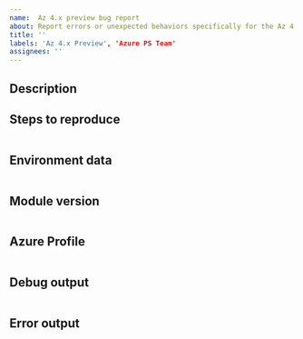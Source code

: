 ```yaml
---
name:  Az 4.x preview bug report 
about: Report errors or unexpected behaviors specifically for the Az 4.0  module in preview
title: ''
labels: 'Az 4.x Preview', 'Azure PS Team'
assignees: ''
---
```


<!--

- This issue is specifically for reporting issues related to the preview versions of the Az 4.0 PowerShell module
- Please search the existing issues to see if there has been a similar issue filed
- For issue related to importing a module, please refer to our troubleshooting guide:
    - https://github.com/Azure/azure-powershell/blob/master/documentation/troubleshoot-module-load.md

-->

## Description



## Steps to reproduce

```powershell

```

## Environment data

<!-- Please run $PSVersionTable and paste the output in the below code block -->

```

```

## Module version

<!-- Please run (Get-Module  -ListAvailable) and paste the output in the below code block -->

```powershell

```

## Azure Profile

<!-- Please indicate the selected Azure profile, if any -->

```powershell

```

## Debug output

<!-- Set $DebugPreference='Continue' before running the repro and paste the resulting debug stream in the below code block -->

```

```

## Error output

<!-- Please run Resolve-AzError and paste the output in the below code block -->

```

```
